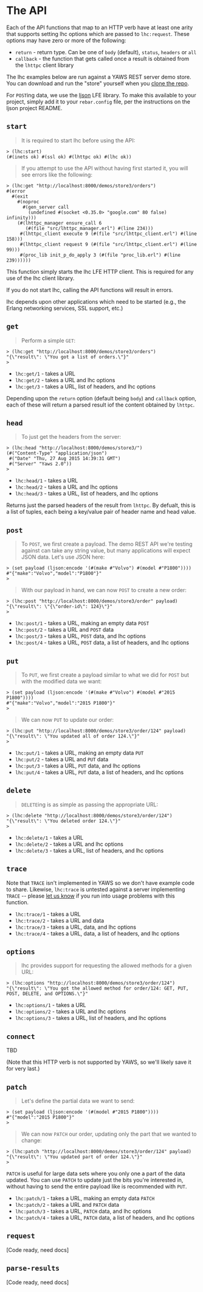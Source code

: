# The API

Each of the API functions that map to an HTTP verb have at least one arity
that supports setting lhc options which are passed to ``lhc:request``.
These options may have zero or more of the following:

* ``return`` - return type. Can be one of ``body`` (default), ``status``,
  ``headers`` or ``all``
* ``callback`` - the function that gets called once a result is obtained
  from the ``lhttpc`` client library

The lhc examples below are run against a YAWS REST server demo store. You can
download and run the "store" yourself when you
[clone the repo](https://github.com/lfex/yaws-rest-starter).

For ``POST``ing data, we use the [ljson](https://github.com/lfex/ljson) LFE
library. To make this available to your project, simply add it to your
``rebar.config`` file, per the instructions on the ljson project README.

## ``start``

> It is required to start lhc before using the API:

```lfe
> (lhc:start)
(#(inets ok) #(ssl ok) #(lhttpc ok) #(lhc ok))
```

> If you attempt to use the API without having first started it,
> you will see errors like the following:

```lfe
> (lhc:get "http://localhost:8000/demos/store3/orders")
#(error
  #(exit
    #(noproc
      #(gen_server call
        (undefined #(socket <0.35.0> "google.com" 80 false) infinity)))
    (#(lhttpc_manager ensure_call 6
       (#(file "src/lhttpc_manager.erl") #(line 234)))
     #(lhttpc_client execute 9 (#(file "src/lhttpc_client.erl") #(line 158)))
     #(lhttpc_client request 9 (#(file "src/lhttpc_client.erl") #(line 99)))
     #(proc_lib init_p_do_apply 3 (#(file "proc_lib.erl") #(line 239))))))
```

This function simply starts the lhc LFE HTTP client. This is required for any
use of the lhc client library.

<aside class="danger">
If you do not start lhc, calling the API functions will result in errors.

lhc depends upon other applications which need to be started (e.g., the
Erlang networking services, SSL support, etc.)
</aside>

## ``get``

> Perform a simple ``GET``:

```lfe
> (lhc:get "http://localhost:8000/demos/store3/orders")
"{\"result\": \"You got a list of orders.\"}"
>
```

* ``lhc:get/1`` - takes a URL
* ``lhc:get/2`` - takes a URL and lhc options
* ``lhc:get/3`` - takes a URL, list of headers, and lhc options

Depending upon the ``return`` option (default being ``body``) and  ``callback``
option, each of these will return a parsed result iof the content obtained by
``lhttpc``.

## ``head``

> To just get the headers from the server:

```lfe
> (lhc:head "http://localhost:8000/demos/store3/")
(#("Content-Type" "application/json")
 #("Date" "Thu, 27 Aug 2015 14:39:31 GMT")
 #("Server" "Yaws 2.0"))
>
```

* ``lhc:head/1`` - takes a URL
* ``lhc:head/2`` - takes a URL and lhc options
* ``lhc:head/3`` - takes a URL, list of headers, and lhc options

Returns just the parsed headers of the result from ``lhttpc``. By defualt, this
is a list of tuples, each being a key/value pair of header name and head value.

## ``post``

> To ``POST``, we first create a payload. The demo REST API we're testing against
> can take any string value, but many applications will expect JSON data. Let's
> use JSON here:

```lfe
> (set payload (ljson:encode '(#(make #"Volvo") #(model #"P1800"))))
#"{"make":"Volvo","model":"P1800"}"
>
```

> With our payload in hand, we can now ``POST`` to create a new order:

```lfe
> (lhc:post "http://localhost:8000/demos/store3/order" payload)
"{\"result\": \"{\"order-id\": 124}\"}"
>
```

* ``lhc:post/1`` - takes a URL, making an empty data ``POST``
* ``lhc:post/2`` - takes a URL and ``POST`` data
* ``lhc:post/3`` - takes a URL, ``POST`` data, and lhc options
* ``lhc:post/4`` - takes a URL, ``POST`` data, a list of headers, and lhc
  options

## ``put``

> To ``PUT``, we first create a payload similar to what we did for ``POST`` but
> with the modified data we want:

```lfe
> (set payload (ljson:encode '(#(make #"Volvo") #(model #"2015 P1800"))))
#"{"make":"Volvo","model":"2015 P1800"}"
>
```

> We can now ``PUT`` to update our order:

```lfe
> (lhc:put "http://localhost:8000/demos/store3/order/124" payload)
"{\"result\": \"You updated all of order 124.\"}"
>
```

* ``lhc:put/1`` - takes a URL, making an empty data ``PUT``
* ``lhc:put/2`` - takes a URL and ``PUT`` data
* ``lhc:put/3`` - takes a URL, ``PUT`` data, and lhc options
* ``lhc:put/4`` - takes a URL, ``PUT`` data, a list of headers, and lhc
  options

## ``delete``

> ``DELETE``ing is as simple as passing the appropriate URL:

```lfe
> (lhc:delete "http://localhost:8000/demos/store3/order/124")
"{\"result\": \"You deleted order 124.\"}"
>
```

* ``lhc:delete/1`` - takes a URL
* ``lhc:delete/2`` - takes a URL and lhc options
* ``lhc:delete/3`` - takes a URL, list of headers, and lhc options

## ``trace``

Note that ``TRACE`` isn't implemented in YAWS so we don't have example code to
share. Likewise, ``lhc:trace`` is untested against a server implementing
``TRACE`` -- please
[let us know](https://github.com/lfex/lhc/issues/new)
if you run into usage problems with this function.

* ``lhc:trace/1`` - takes a URL
* ``lhc:trace/2`` - takes a URL and data
* ``lhc:trace/3`` - takes a URL, data, and lhc options
* ``lhc:trace/4`` - takes a URL, data, a list of headers, and lhc options

## ``options``

> lhc provides support for requesting the allowed methods for a given URL:

```lfe
> (lhc:options "http://localhost:8000/demos/store3/order/124")
"{\"result\": \"You got the allowed method for order/124: GET, PUT, POST, DELETE, and OPTIONS.\"}"
```

* ``lhc:options/1`` - takes a URL
* ``lhc:options/2`` - takes a URL and lhc options
* ``lhc:options/3`` - takes a URL, list of headers, and lhc options


## ``connect``

TBD

(Note that this HTTP verb is not supported by YAWS, so we'll likely save it for
very last.)

## ``patch``

> Let's define the partial data we want to send:

```lfe
> (set payload (ljson:encode '(#(model #"2015 P1800"))))
#"{"model":"2015 P1800"}"
>
```

> We can now ``PATCH`` our order, updating only the part that we wanted to
> change:

```lfe
> (lhc:patch "http://localhost:8000/demos/store3/order/124" payload)
"{\"result\": \"You updated part of order 124.\"}"
>
```

``PATCH`` is useful for large data sets where you only one a part of the data
updated. You can use ``PATCH`` to update just the bits you're interested in,
without having to send the entire payload like is recommended with ``PUT``.

* ``lhc:patch/1`` - takes a URL, making an empty data ``PATCH``
* ``lhc:patch/2`` - takes a URL and ``PATCH`` data
* ``lhc:patch/3`` - takes a URL, ``PATCH`` data, and lhc options
* ``lhc:patch/4`` - takes a URL, ``PATCH`` data, a list of headers, and lhc
  options


## ``request``

[Code ready, need docs]

## ``parse-results``

[Code ready, need docs]

